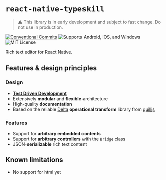 # `react-native-typeskill`

> ⚠️ This library is in early development and subject to fast change. Do not use in production.

[![Conventional Commits](https://img.shields.io/badge/Conventional%20Commits-1.0.0-yellow.svg)](https://conventionalcommits.org)
![Supports Android, iOS, and Windows](https://img.shields.io/badge/platforms-android%20|%20ios%20|%20windows-lightgrey.svg)
![MIT License](https://img.shields.io/npm/l/react-native-typeskill.svg)


Rich text editor for React Native.

## Features & design principles

### Design

- [**Test Driven Development**](https://en.wikipedia.org/wiki/Test-driven_development)
- Extensively **modular** and **flexible** architecture
- High-quality **documentation**
- Based on the reliable [Delta](https://github.com/quilljs/delta) **operational transform** library from [quilljs](https://github.com/quilljs)

### Features

- Support for **arbitrary embedded contents**
- Support for **arbitrary controllers** with the `Bridge` class
- JSON-**serializable** rich text content

## Known limitations

- No support for html yet
